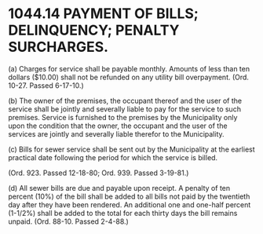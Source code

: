 1044.14 PAYMENT OF BILLS; DELINQUENCY; PENALTY SURCHARGES.
==========================================================

​(a) Charges for service shall be payable monthly. Amounts of less than
ten dollars (\$10.00) shall not be refunded on any utility bill
overpayment. (Ord. 10-27. Passed 6-17-10.)

​(b) The owner of the premises, the occupant thereof and the user of the
service shall be jointly and severally liable to pay for the service to
such premises. Service is furnished to the premises by the Municipality
only upon the condition that the owner, the occupant and the user of the
services are jointly and severally liable therefor to the Municipality.

​(c) Bills for sewer service shall be sent out by the Municipality at
the earliest practical date following the period for which the service
is billed.

(Ord. 923. Passed 12-18-80; Ord. 939. Passed 3-19-81.)

​(d) All sewer bills are due and payable upon receipt. A penalty of ten
percent (10%) of the bill shall be added to all bills not paid by the
twentieth day after they have been rendered. An additional one and
one-half percent (1-1/2%) shall be added to the total for each thirty
days the bill remains unpaid. (Ord. 88-10. Passed 2-4-88.)
